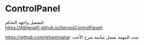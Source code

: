 # ControlPanel

لتشغيل واجهة التحكم:  
https://AShenaifi.github.io/ServosControlPanel/  

https://github.com/rehammahal :تمت المهمة بفضل متابعة شرح الأخت

